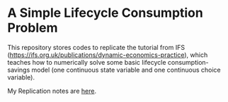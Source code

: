 # A Simple Lifecycle Consumption Problem
 This repository stores codes to replicate the tutorial from IFS (https://ifs.org.uk/publications/dynamic-economics-practice), which teaches how to numerically solve some basic lifecycle consumption-savings model (one continuous state variable and one continuous choice variable).

 My Replication notes are [here](https://lumbar-tick-4a3.notion.site/Dynamic-Economics-in-Practice-_-IFS-Notes-400712279106451aadcb268bbd596eea).
